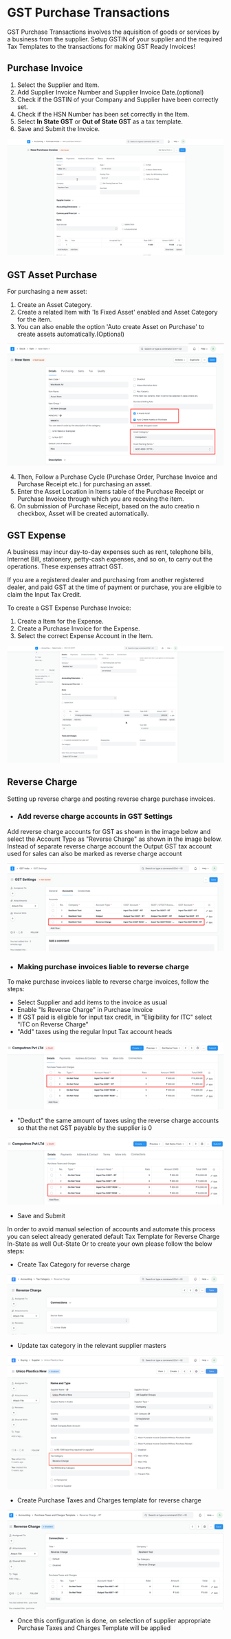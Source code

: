 # GST Purchase Transactions
GST Purchase Transactions involves the aquisition of goods or services by a business from the supplier. Setup GSTIN of your supplier and the required Tax Templates to the transactions for making GST Ready Invoices!

## Purchase Invoice
1. Select the Supplier and Item.
2. Add Supplier Invoice Number and Supplier Invoice Date.(optional)
2. Check if the GSTIN of your Company and Supplier have been correctly set.
3. Check if the HSN Number has been set correctly in the Item.
4. Select  **In State GST** or **Out of State GST** as a tax template.
5. Save and Submit the Invoice.

![GST Invoice](./assets/gst_purchase_invoice.gif)

## GST Asset Purchase
For purchasing a new asset:
1. Create an Asset Category.
2. Create a related Item with 'Is Fixed Asset' enabled and Asset Category for the item.
3. You can also enable the option 'Auto create Asset on Purchase' to create assets automatically.(Optional)

![Asset Auto Create](./assets/asset_item.png)

4. Then, Follow a Purchase Cycle (Purchase Order, Purchase Invoice and Purchase Receipt etc.) for purchasing an asset.
5. Enter the Asset Location in Items table of the Purchase Receipt or Purchase Invoice through which you are receving the item.
6. On submission of Purchase Receipt, based on the auto creatio n checkbox, Asset will be created automatically.

## GST Expense 
A business may incur day-to-day expenses such as rent, telephone bills, Internet Bill, stationery, petty-cash expenses, and so on, to carry out the operations. These expenses attract GST.

If you are a registered dealer and purchasing from another registered dealer, and paid GST at the time of payment or purchase, you are eligible to claim the Input Tax Credit.

To create a GST Expense Purchase Invoice:

1. Create a Item for the Expense.
2. Create a Purchase Invoice for the Expense.
3. Select the correct Expense Account in the Item.

![GST Expense](./assets/gst_expense.gif)

## Reverse Charge
Setting up reverse charge and posting reverse charge purchase invoices.

- ### Add reverse charge accounts in GST Settings

Add reverse charge accounts for GST as shown in the image below and select the Account Type as "Reverse Charge" as shown in the image below. Instead of separate reverse charge account the Output GST tax account used for sales can also be marked as reverse charge account

![GST Reverse Charge Settings](./assets/gst_reverse_charge_setting.png)

- ### Making purchase invoices liable to reverse charge

To make purchase invoices liable to reverse charge invoices, follow the steps:

* Select Supplier and add items to the invoice as usual
* Enable "Is Reverse Charge" in Purchase Invoice
* If GST paid is eligible for input tax credit, in "Eligibility for ITC" select "ITC on Reverse Charge"
* "Add" taxes using the regular Input Tax account heads

![Reverse Charge](./assets/reverse_charge_add.png)

* "Deduct" the same amount of taxes using the reverse charge accounts so that the net GST payable by the supplier is 0

![Reverse Charge](./assets/reverse_charge_deduct.png)

* Save and Submit

In order to avoid manual selection of accounts and automate this process you can select already generated default Tax Template for Reverse Charge In-State as well Out-State Or to create your own please follow the below steps:

* Create Tax Category for reverse charge

![Reverse Charge Tax Category](./assets/reverse_charge_tax_category.png)

* Update tax category in the relevant supplier masters

![Supplier Tax Category](./assets/supplier_tax_category.png)

* Create Purchase Taxes and Charges template for reverse charge

![Reverse Charge Template](./assets/reverse_charge_template.png)

* Once this configuration is done, on selection of supplier appropriate Purchase Taxes and Charges Template will be applied
